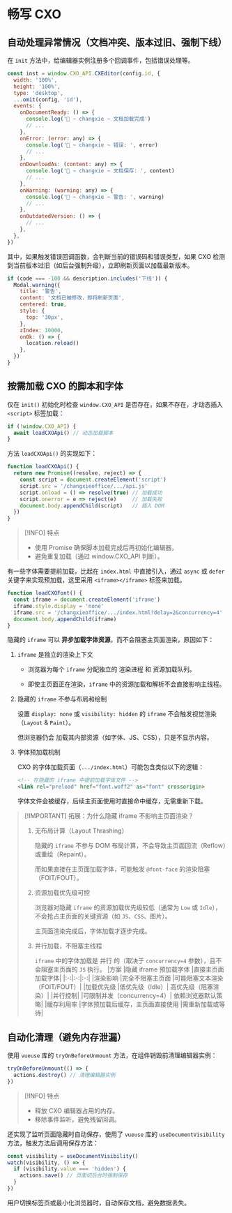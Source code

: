 # 畅写 CXO

## 自动处理异常情况（文档冲突、版本过旧、强制下线）

在 `init` 方法中，给编辑器实例注册多个回调事件，包括错误处理等。

```js
const inst = window.CXO_API.CXEditor(config.id, {
  width: '100%',
  height: '100%',
  type: 'desktop',
  ...omit(config, 'id'),
  events: {
    onDocumentReady: () => {
      console.log('📒 ~ changxie ~ 文档加载完成')
      // ...
    },
    onError: (error: any) => {
      console.log('📒 ~ changxie ~ 错误: ', error)
      // ...
    },
    onDownloadAs: (content: any) => {
      console.log('📒 ~ changxie ~ 文档保存: ', content)
      // ...
    },
    onWarning: (warning: any) => {
      console.log('📒 ~ changxie ~ 警告: ', warning)
      // ...
    },
    onOutdatedVersion: () => {
      // ...
    },
  },
})
```

其中，如果触发错误回调函数，会判断当前的错误码和错误类型，如果 CXO 检测到当前版本过旧（如后台强制升级），立即刷新页面以加载最新版本。

```js
if (code === -100 && description.includes('下线')) {
  Modal.warning({
    title: '警告',
    content: '文档已被修改，即将刷新页面',
    centered: true,
    style: {
      top: '30px',
    },
    zIndex: 10000,
    onOk: () => {
      location.reload()
    },
  })
}
```

## 按需加载 CXO 的脚本和字体

仅在 `init()` 初始化时检查 `window.CXO_API` 是否存在，如果不存在，才动态插入 `<script>` 标签加载：

```js
if (!window.CXO_API) {
  await loadCXOApi() // 动态加载脚本
}
```

方法 `loadCXOApi()` 的实现如下：

```js
function loadCXOApi() {
  return new Promise((resolve, reject) => {
    const script = document.createElement('script')
    script.src = '/changxieoffice/.../api.js'
    script.onload = () => resolve(true) // 加载成功
    script.onerror = e => reject(e)     // 加载失败
    document.body.appendChild(script)   // 插入 DOM
  })
}
```

> [!INFO] 特点
> - 使用 Promise 确保脚本加载完成后再初始化编辑器。
> - 避免重复加载（通过 window.CXO_API 判断）。

有一些字体需要提前加载，比起在 `index.html` 中直接引入，通过 `async` 或 `defer` 关键字来实现预加载，这里采用 `<iframe></iframe>` 标签来加载。

```js
function loadCXOFont() {
  const iframe = document.createElement('iframe')
  iframe.style.display = 'none'
  iframe.src = '/changxieoffice/.../index.html?delay=2&concurrency=4'
  document.body.appendChild(iframe)
}
```

隐藏的 `iframe` 可以 **异步加载字体资源**，而不会阻塞主页面渲染，原因如下：

1. `iframe` 是独立的渲染上下文

    - 浏览器为每个 `iframe` 分配独立的 渲染进程 和 资源加载队列。

    - 即使主页面正在渲染，`iframe` 中的资源加载和解析不会直接影响主线程。

2. 隐藏的 `iframe` 不参与布局和绘制

    设置 `display: none` 或 `visibility: hidden` 的 `iframe` 不会触发视觉渲染（`Layout` & `Paint`）。

    但浏览器仍会 加载其内部资源（如字体、JS、CSS），只是不显示内容。

3. 字体预加载机制

    CXO 的字体加载页面（`.../index.html`）可能包含类似以下的逻辑：

    ```html
    <!-- 在隐藏的 iframe 中提前加载字体文件 -->
    <link rel="preload" href="font.woff2" as="font" crossorigin>
    ```
    字体文件会被缓存，后续主页面使用时直接命中缓存，无需重新下载。

> [!IMPORTANT] 拓展：为什么隐藏 iframe 不影响主页面渲染？
> 1. 无布局计算（Layout Thrashing）
>
>     隐藏的 `iframe` 不参与 DOM 布局计算，不会导致主页面回流（Reflow）或重绘（Repaint）。
>
>     而如果直接在主页面加载字体，可能触发 `@font-face` 的渲染阻塞（FOIT/FOUT）。
>
> 2. 资源加载优先级可控
>
>     浏览器对隐藏 `iframe` 的资源加载优先级较低（通常为 `Low` 或 `Idle`），不会抢占主页面的关键资源（如 `JS`、`CSS`、图片）。
>
>     主页面渲染完成后，字体加载才逐步完成。
>
> 3. 并行加载，不阻塞主线程
>
>     `iframe` 中的字体加载是 并行 的（取决于 `concurrency=4` 参数），且不会阻塞主页面的 `JS` 执行。
> |方案	|隐藏 iframe 预加载字体	|直接主页面加载字体|
> |:-:|:-:|:-:|
> |渲染影响	|完全不阻塞主页面	|可能阻塞文本渲染（FOIT/FOUT）|
> |加载优先级	|低优先级（Idle）|	高优先级（阻塞渲染）|
> |并行控制|	|可限制并发（concurrency=4）|	依赖浏览器默认策略|
> |缓存利用率	|字体预加载后缓存，主页面直接使用	|需重新加载或等待|


## 自动化清理（避免内存泄漏）

使用 `vueuse` 库的 `tryOnBeforeUnmount` 方法，在组件销毁前清理编辑器实例：

```js
tryOnBeforeUnmount(() => {
  actions.destroy() // 清理编辑器实例
})
```

> [!INFO] 特点
> - 释放 CXO 编辑器占用的内存。
> - 移除事件监听，避免残留回调。

还实现了监听页面隐藏时自动保存，使用了 `vueuse` 库的 `useDocumentVisibility` 方法，触发方法后调用保存方法：

```js
const visibility = useDocumentVisibility()
watch(visibility, () => {
  if (visibility.value === 'hidden') {
    actions.save() // 页面切后台时强制保存
  }
})
```

用户切换标签页或最小化浏览器时，自动保存文档，避免数据丢失。